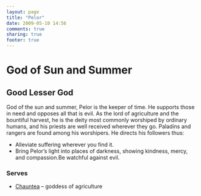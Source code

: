 ```yaml
---
layout: page
title: "Pelor"
date: 2009-05-10 14:56
comments: true
sharing: true
footer: true
---
```

# God of Sun and Summer
## Good Lesser God

God of the sun and summer, Pelor is the keeper of time. He supports those in need and opposes all that is evil. As the lord of agriculture and the bountiful harvest, he is the deity most commonly worshiped by ordinary humans, and his priests are well received wherever they go. Paladins and rangers are found among his worshipers. He directs his followers thus:

* Alleviate suffering wherever you find it.
* Bring Pelor’s light into places of darkness, showing kindness, mercy, and compassion.Be watchful against evil.

### Serves

* [Chauntea](/campaigns/toee/deities/Chauntea.html) – goddess of agriculture